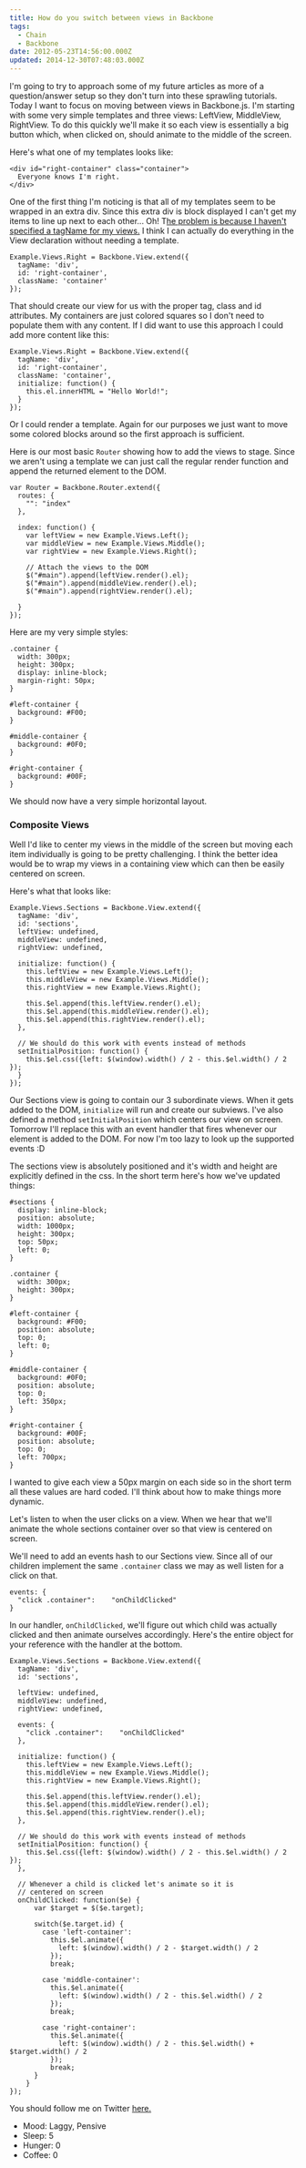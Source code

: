 ```yaml
---
title: How do you switch between views in Backbone
tags:
  - Chain
  - Backbone
date: 2012-05-23T14:56:00.000Z
updated: 2014-12-30T07:48:03.000Z
---
```


I'm going to try to approach some of my future articles as more of a question/answer setup so they don't turn into these sprawling tutorials. Today I want to focus on moving between views in Backbone.js. I'm starting with some very simple templates and three views: LeftView, MiddleView, RightView. To do this quickly we'll make it so each view is essentially a big button which, when clicked on, should animate to the middle of the screen.

Here's what one of my templates looks like:

    <div id="right-container" class="container">
      Everyone knows I'm right.
    </div> 
    

One of the first thing I'm noticing is that all of my templates seem to be wrapped in an extra div. Since this extra div is block displayed I can't get my items to line up next to each other... Oh! T[he problem is because I haven't specified a tagName for my views.](http://stackoverflow.com/questions/7894253/backbone-js-turning-off-wrap-by-div-in-render) I think I can actually do everything in the View declaration without needing a template.

    Example.Views.Right = Backbone.View.extend({
      tagName: 'div',
      id: 'right-container',
      className: 'container'
    });
    

That should create our view for us with the proper tag, class and id attributes. My containers are just colored squares so I don't need to populate them with any content. If I did want to use this approach I could add more content like this:

    Example.Views.Right = Backbone.View.extend({
      tagName: 'div',
      id: 'right-container',
      className: 'container',
      initialize: function() {
        this.el.innerHTML = "Hello World!";
      }
    });
    

Or I could render a template. Again for our purposes we just want to move some colored blocks around so the first approach is sufficient.

Here is our most basic `Router` showing how to add the views to stage. Since we aren't using a template we can just call the regular render function and append the returned element to the DOM.

    var Router = Backbone.Router.extend({
      routes: {
        "": "index"
      },
    
      index: function() {
        var leftView = new Example.Views.Left();
        var middleView = new Example.Views.Middle();
        var rightView = new Example.Views.Right();
    
        // Attach the views to the DOM
        $("#main").append(leftView.render().el);
        $("#main").append(middleView.render().el);
        $("#main").append(rightView.render().el);
    
      }
    });
    

Here are my very simple styles:

    .container {
      width: 300px;
      height: 300px;
      display: inline-block;
      margin-right: 50px;
    }
    
    #left-container {
      background: #F00;
    }
    
    #middle-container {
      background: #0F0;
    }
    
    #right-container {
      background: #00F;
    }
    

We should now have a very simple horizontal layout.

### Composite Views

Well I'd like to center my views in the middle of the screen but moving each item individually is going to be pretty challenging. I think the better idea would be to wrap my views in a containing view which can then be easily centered on screen.

Here's what that looks like:

    Example.Views.Sections = Backbone.View.extend({
      tagName: 'div',
      id: 'sections',
      leftView: undefined,
      middleView: undefined,
      rightView: undefined,
    
      initialize: function() {
        this.leftView = new Example.Views.Left();
        this.middleView = new Example.Views.Middle();
        this.rightView = new Example.Views.Right();
    
        this.$el.append(this.leftView.render().el);
        this.$el.append(this.middleView.render().el);
        this.$el.append(this.rightView.render().el);
      },
    
      // We should do this work with events instead of methods
      setInitialPosition: function() {
        this.$el.css({left: $(window).width() / 2 - this.$el.width() / 2 });
      }
    });
    

Our Sections view is going to contain our 3 subordinate views. When it gets added to the DOM, `initialize` will run and create our subviews. I've also defined a method `setInitialPosition` which centers our view on screen. Tomorrow I'll replace this with an event handler that fires whenever our element is added to the DOM. For now I'm too lazy to look up the supported events :D

The sections view is absolutely positioned and it's width and height are explicitly defined in the css. In the short term here's how we've updated things:

    #sections {
      display: inline-block;
      position: absolute;
      width: 1000px;
      height: 300px;
      top: 50px;
      left: 0;
    }
    
    .container {
      width: 300px;
      height: 300px;
    }
    
    #left-container {
      background: #F00;
      position: absolute;
      top: 0;
      left: 0;
    }
    
    #middle-container {
      background: #0F0;
      position: absolute;
      top: 0;
      left: 350px;
    }
    
    #right-container {
      background: #00F;
      position: absolute;
      top: 0;
      left: 700px;
    }
    

I wanted to give each view a 50px margin on each side so in the short term all these values are hard coded. I'll think about how to make things more dynamic.

Let's listen to when the user clicks on a view. When we hear that we'll animate the whole sections container over so that view is centered on screen.

We'll need to add an events hash to our Sections view. Since all of our children implement the same `.container` class we may as well listen for a click on that.

    events: {
      "click .container":    "onChildClicked"
    }
    

In our handler, `onChildClicked`, we'll figure out which child was actually clicked and then animate ourselves accordingly. Here's the entire object for your reference with the handler at the bottom.

    Example.Views.Sections = Backbone.View.extend({
      tagName: 'div',
      id: 'sections',
    
      leftView: undefined,
      middleView: undefined,
      rightView: undefined,
    
      events: {
        "click .container":    "onChildClicked"
      },
    
      initialize: function() {
        this.leftView = new Example.Views.Left();
        this.middleView = new Example.Views.Middle();
        this.rightView = new Example.Views.Right();
    
        this.$el.append(this.leftView.render().el);
        this.$el.append(this.middleView.render().el);
        this.$el.append(this.rightView.render().el);
      },
    
      // We should do this work with events instead of methods
      setInitialPosition: function() {
        this.$el.css({left: $(window).width() / 2 - this.$el.width() / 2 });
      },
    
      // Whenever a child is clicked let's animate so it is
      // centered on screen
      onChildClicked: function($e) {
          var $target = $($e.target);
          
          switch($e.target.id) {
            case 'left-container':
              this.$el.animate({
                left: $(window).width() / 2 - $target.width() / 2
              });
              break;
            
            case 'middle-container':
              this.$el.animate({
                left: $(window).width() / 2 - this.$el.width() / 2
              });
              break;
    
            case 'right-container':
              this.$el.animate({
                left: $(window).width() / 2 - this.$el.width() + $target.width() / 2
              });
              break;
          }
        }
    });
    

You should follow me on Twitter [here.](http://twitter.com/rob_dodson)

- Mood: Laggy, Pensive
- Sleep: 5
- Hunger: 0
- Coffee: 0
